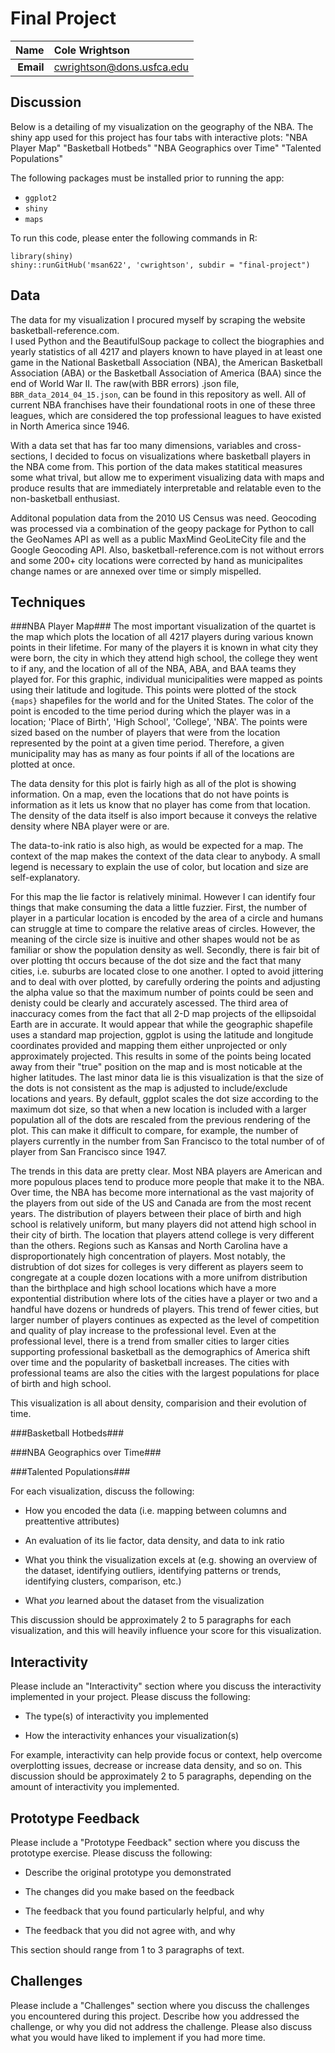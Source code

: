Final Project
==============================

| **Name**  | Cole Wrightson  |
|----------:|:-------------|
| **Email** | cwrightson@dons.usfca.edu |

## Discussion ################

Below is a detailing of my visualization on the geography of the NBA.
The shiny app used for this project has four tabs with interactive plots: 
"NBA Player Map"
"Basketball Hotbeds"
"NBA Geographics over Time"
"Talented Populations"

The following packages must be installed prior to running the app:

- `ggplot2`
- `shiny`
- `maps`

To run this code, please enter the following commands in R:

```
library(shiny)
shiny::runGitHub('msan622', 'cwrightson', subdir = "final-project")
```

## Data ##

The data for my visualization I procured myself by scraping the website basketball-reference.com.  
I used Python and the BeautifulSoup package to collect the biographies and yearly statistics of all 4217 and players known to have played in at least one game in the National Basketball Association (NBA), the American Basketball Association (ABA) or the Basketball Association of America (BAA) since the end of World War II. The raw(with BBR errors) .json file, `BBR_data_2014_04_15.json`, can be found in this repository as well. All of current NBA franchises have their foundational roots in one of these three leagues, which are considered the top professional leagues to have existed in North America since 1946.  

With a data set that has far too many dimensions, variables and cross-sections, I decided to focus on visualizations where basketball players in the NBA come from.  This portion of the data makes statitical measures some what trival, but allow me to experiment visualizing data with maps and produce results that are immediately interpretable and relatable even to the non-basketball enthusiast. 

Additonal population data from the 2010 US Census was need.
Geocoding was processed via a combination of the geopy package for Python to call the GeoNames API as well as a public MaxMind GeoLiteCity file and the Google Geocoding API. Also, basketball-reference.com is not without errors and some 200+ city locations were corrected by hand as municipalites change names or are annexed over time or simply mispelled. 

## Techniques ##

###NBA Player Map###
The most important visualization of the quartet is the map which plots the location of all 4217 players during various known points in their lifetime. For many of the players it is known in what city they were born, the city in which they attend high school, the college they went to if any, and the location of all of the NBA, ABA, and BAA teams they played for. For this graphic, individual municipalities were mapped as points using their latitude and logitude.  This points were plotted of the stock `{maps}` shapefiles for the world and for the United States.  The color of the point is encoded to the time period during which the player was in a location; 'Place of Birth', 'High School', 'College', 'NBA'.  The points were sized based on the number of players that were from the location represented by the point at a given time period.  Therefore, a given municipality may has as many as four points if all of the locations are plotted at once. 

The data density for this plot is fairly high as all of the plot is showing information.  On a map, even the locations that do not have points is information as it lets us know that no player has come from that location.  The density of the data itself is also import because it conveys the relative density where NBA player were or are. 

The data-to-ink ratio is also high, as would be expected for a map.  The context of the map makes the context of the data clear to anybody.  A small legend is necessary to explain the use of color, but location and size are self-explanatory. 

For this map the lie factor is relatively minimal.  However I can identify four things that make consuming the data a little fuzzier. First, the number of player in a particular location is encoded by the area of a circle and humans can struggle at time to compare the relative areas of circles.  However, the meaning of the circle size is inuitive and other shapes would not be as familiar or show the population density as well. Secondly, there is fair bit of over plotting tht occurs because of the dot size and the fact that many cities, i.e. suburbs are located close to one another. I opted to avoid jittering and to deal with over plotted, by carefully ordering the points and adjusting the alpha value so that the maximum number of points could be seen and denisty could be clearly and accurately ascessed. The third area of inaccuracy comes from the fact that all 2-D map projects of the ellipsoidal Earth are in accurate.  It would appear that while the geographic shapefile uses a standard map projection, ggplot is using the latitude and longitude coordinates provided and mapping them either unprojected or only approximately projected.  This results in some of the points being located away from their "true" position on the map and is most noticable at the higher latitudes. The last minor data lie is this visualization is that the size of the dots is not consistent as the map is adjusted to include/exclude locations and years.  By default, ggplot scales the dot size according to the maximum dot size, so that when a new location is included with a larger population all of the dots are rescaled from the previous rendering of the plot.  This can make it difficult to compare, for example, the number of players currently in the number from San Francisco to the total number of of player from San Francisco since 1947.

The trends in this data are pretty clear.  Most NBA players are American and more populous places tend to produce more people that make it to the NBA. Over time, the NBA has become more international as the vast majority of the players from out side of the US and Canada are from the most recent years. The distribution of players between their place of birth and high school is relatively uniform, but many players did not attend high school in their city of birth.  The location that players attend college is very different than the others. Regions such as Kansas and North Carolina have a disproportionately high concentration of players. Most notably, the distrubtion of dot sizes for colleges is very different as players seem to congregate at a couple dozen locations with a more unifrom distribution than the birthplace and high school locations which have a more expontential distribution where lots of the cities have a player or two and a handful have dozens or hundreds of players.  This trend of fewer cities, but larger number of players continues as expected as the level of competition and quality of play increase to the professional level. Even at the professional level, there is a trend from smaller cities to larger cities supporting professional basketball as the demographics of America shift over time and the popularity of basketball increases. The cities with professional teams are also the cities with the largest populations for place of birth and high school. 

This visualization is all about density, comparision and their evolution of time. 

###Basketball Hotbeds###


###NBA Geographics over Time###


###Talented Populations###



For each visualization, discuss the following:

- How you encoded the data (i.e. mapping between columns and preattentive attributes)

- An evaluation of its lie factor, data density, and data to ink ratio

- What you think the visualization excels at (e.g. showing an overview of the dataset, identifying outliers, identifying patterns or trends, identifying clusters, comparison, etc.)

- What _you_ learned about the dataset from the visualization

This discussion should be approximately 2 to 5 paragraphs for each visualization, and this will heavily influence your score for this visualization.

## Interactivity ##

Please include an "Interactivity" section where you discuss the interactivity implemented in your project. Please discuss the following:

- The type(s) of interactivity you implemented

- How the interactivity enhances your visualization(s)

For example, interactivity can help provide focus or context, help overcome overplotting issues, decrease or increase data density, and so on. This discussion should be approximately 2 to 5 paragraphs, depending on the amount of interactivity you implemented.

## Prototype Feedback ##

Please include a "Prototype Feedback" section where you discuss the prototype exercise. Please discuss the following: 

- Describe the original prototype you demonstrated

- The changes did you make based on the feedback

- The feedback that you found particularly helpful, and why
 
- The feedback that you did not agree with, and why

This section should range from 1 to 3 paragraphs of text.

## Challenges ##

Please include a "Challenges" section where you discuss the challenges you encountered during this project. Describe how you addressed the challenge, or why you did not address the challenge. Please also discuss what you would have liked to implement if you had more time.
